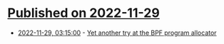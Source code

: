 # [Published on 2022-11-29](index.md)

* [2022-11-29, 03:15:00](https://lobste.rs/s/p5mni6/yet_another_try_at_bpf_program_allocator) - [Yet another try at the BPF program allocator](https://lwn.net/SubscriberLink/915005/e6719b680bacbdfe/)
